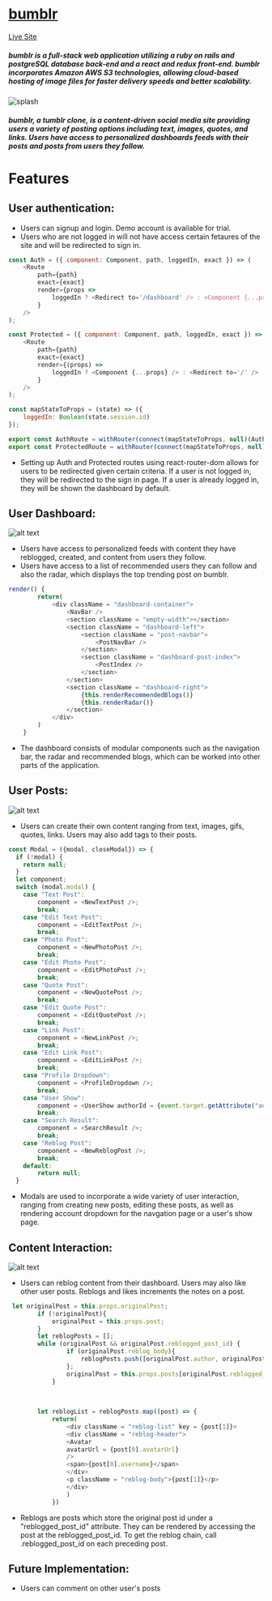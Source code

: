 # [bumblr](https://bumblr-app.herokuapp.com "bumblr")

[Live Site](https://bumblr-app.herokuapp.com "bumblr")

##### bumblr is a full-stack web application utilizing a ruby on rails and postgreSQL database back-end and a react and redux front-end. bumblr incorporates Amazon AWS S3 technologies, allowing cloud-based hosting of image files for faster delivery speeds and better scalability. 

<img alt = "splash" src = "./app/assets/images/splash.png"></img>

##### bumblr, a tumblr clone, is a content-driven social media site providing users a variety of posting options including text, images, quotes, and links. Users have access to personalized dashboards feeds with their posts and posts from users they follow.

# Features

## User authentication: 
- Users can signup and login. Demo account is available for trial. 
- Users who are not logged in will not have access certain fetaures of the site and will be redirected to sign in. 
```javascript
const Auth = ({ component: Component, path, loggedIn, exact }) => (
    <Route
        path={path}
        exact={exact}
        render={props =>
            loggedIn ? <Redirect to='/dashboard' /> : <Component {...props} />
        }
    />
);

const Protected = ({ component: Component, path, loggedIn, exact }) => (
    <Route 
        path={path} 
        exact={exact} 
        render={(props) => 
            loggedIn ? <Component {...props} /> : <Redirect to='/' />
        }
    />
);

const mapStateToProps = (state) => ({
    loggedIn: Boolean(state.session.id)
});

export const AuthRoute = withRouter(connect(mapStateToProps, null)(Auth));
export const ProtectedRoute = withRouter(connect(mapStateToProps, null)(Protected));
```

- Setting up Auth and Protected routes using react-router-dom allows for users to be redirected given certain criteria. If a user is not logged in, they will be redirected to the sign in page. If a user is already logged in, they will be shown the dashboard by default.

## User Dashboard: 
![alt text](https://bumblr-dev.s3.us-east-2.amazonaws.com/dashboard.png "dashboard")
- Users have access to personalized feeds with content they have reblogged, created, and content from users they follow. 
- Users have access to a list of recommended users they can follow and also the radar, which displays the top trending post on bumblr.
``` javascript
render() {
        return(
            <div className = "dashboard-container">
                <NavBar />
                <section className = "empty-width"></section>
                <section className = "dashboard-left">
                    <section className = "post-navbar">
                        <PostNavBar />
                    </section>
                    <section className = "dashboard-post-index">
                        <PostIndex />
                    </section>
                </section>
                <section className = "dashboard-right">
                    {this.renderRecommendedBlogs()}
                    {this.renderRadar()}
                </section>
            </div>
        )
    }
```
- The dashboard consists of modular components such as the navigation bar, the radar and recommended blogs, which can be worked into other parts of the application. 

## User Posts: 
![alt text](https://bumblr-dev.s3.us-east-2.amazonaws.com/61a5acff3af67ee52a71349697546d11.gif "post demo")
- Users can create their own content ranging from text, images, gifs, quotes, links. Users may also add tags to their posts.
```javascript
const Modal = ({modal, closeModal}) => {
  if (!modal) {
    return null;
  }
  let component;
  switch (modal.modal) {
    case "Text Post":
        component = <NewTextPost />;
        break;
    case "Edit Text Post":
        component = <EditTextPost />;
        break;
    case "Photo Post":
        component = <NewPhotoPost />;
        break;
    case "Edit Photo Post":
        component = <EditPhotoPost />;
        break;
    case "Quote Post":
        component = <NewQuotePost />;
        break;
    case "Edit Quote Post":
        component = <EditQuotePost />;
        break;
    case "Link Post":
        component = <NewLinkPost />;
        break;
    case "Edit Link Post":
        component = <EditLinkPost />;
        break;
    case "Profile Dropdown":
        component = <ProfileDropdown />;
        break;
    case "User Show":
        component = <UserShow authorId = {event.target.getAttribute("authorid")} />;
        break;
    case "Search Result":
        component = <SearchResult />;
        break;
    case "Reblog Post":
        component = <NewReblogPost />;
        break;
    default:
        return null;
  }
```
- Modals are used to incorporate a wide variety of user interaction, ranging from creating new posts, editing these posts, as well as rendering account dropdown for the navgation page or a user's show page. 

## Content Interaction: 
![alt text](https://bumblr-dev.s3.us-east-2.amazonaws.com/527b17f3aba8cd880ed6aad362278f20.gif "reblog demo")
- Users can reblog content from their dashboard. Users may also like other user posts. Reblogs and likes increments the notes on a post.
``` javascript
 let originalPost = this.props.originalPost;
        if (!originalPost){
            originalPost = this.props.post;
        }
        let reblogPosts = [];
        while (originalPost && originalPost.reblogged_post_id) {
                if (originalPost.reblog_body){
                    reblogPosts.push([originalPost.author, originalPost.reblog_body])
                };
                originalPost = this.props.posts[originalPost.reblogged_post_id];
            } 
       
       
    
        let reblogList = reblogPosts.map((post) => {
            return(
                <div className = "reblog-list" key = {post[1]}>
                <div className = "reblog-header">
                <Avatar 
                avatarUrl = {post[0].avatarUrl}
                /> 
                <span>{post[0].username}</span>
                </div>
                <p className = "reblog-body">{post[1]}</p>
                </div>
                )
            })
```
- Reblogs are posts which store the original post id under a "reblogged_post_id" attribute. They can be rendered by accessing the post at the reblogged_post_id. To get the reblog chain, call .reblogged_post_id on each preceding post. 

## Future Implementation:
- Users can comment on other user's posts


